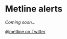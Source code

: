 # Metline alerts

<i>Coming soon...</i>

<a href="https://twitter.com/metline?lang=en">@metline on Twitter</a>

